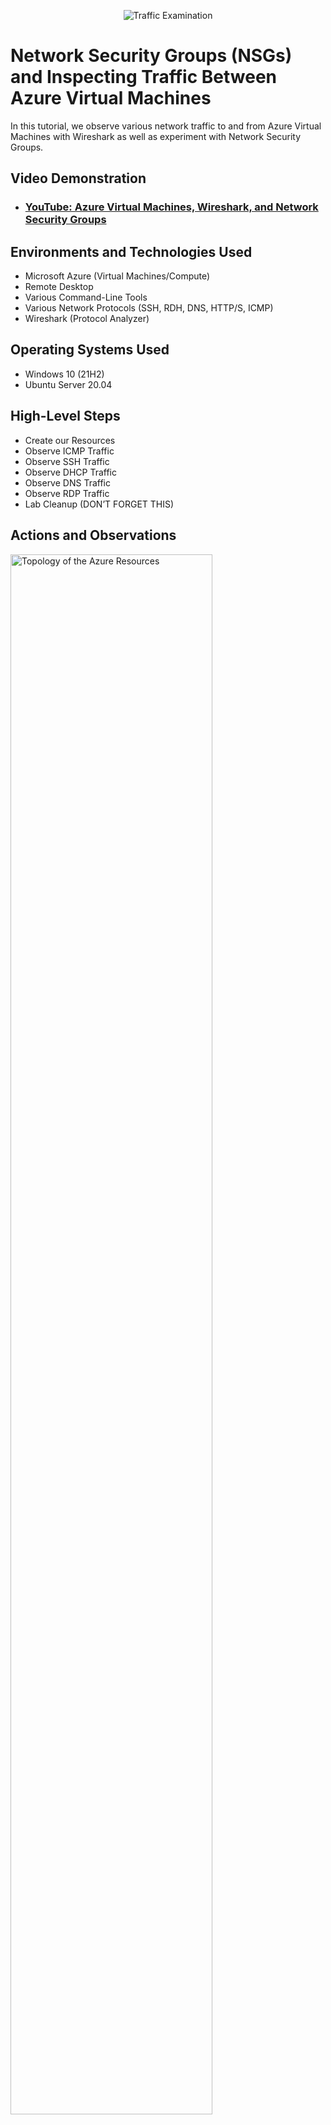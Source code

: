 <p align="center">
<img src="https://i.imgur.com/Ua7udoS.png" alt="Traffic Examination"/>
</p>

<h1>Network Security Groups (NSGs) and Inspecting Traffic Between Azure Virtual Machines</h1>
In this tutorial, we observe various network traffic to and from Azure Virtual Machines with Wireshark as well as experiment with Network Security Groups. <br />


<h2>Video Demonstration</h2>

- ### [YouTube: Azure Virtual Machines, Wireshark, and Network Security Groups](https://www.youtube.com)

<h2>Environments and Technologies Used</h2>

- Microsoft Azure (Virtual Machines/Compute)
- Remote Desktop
- Various Command-Line Tools
- Various Network Protocols (SSH, RDH, DNS, HTTP/S, ICMP)
- Wireshark (Protocol Analyzer)

<h2>Operating Systems Used </h2>

- Windows 10 (21H2)
- Ubuntu Server 20.04

<h2>High-Level Steps</h2>

- Create our Resources
- Observe ICMP Traffic
- Observe SSH Traffic
- Observe DHCP Traffic
- Observe DNS Traffic
- Observe RDP Traffic
- Lab Cleanup (DON’T FORGET THIS)

<h2>Actions and Observations</h2>

<p>
<img src="https://imgur.com/V2DGxdJ.jpg" height="80%" width="80%" alt="Topology of the Azure Resources"/>
</p>
<p>
Display of two virtual machines, vm1 and vm2.  Two network security groups, two NIC cards (software) for each virtual machine,
two IP addresses, one default gateway, and one virtual network.
  
Part 1 (Create our Resources)
  
1. Create a Resource Group
2. Create a Windows 10 Virtual Machine (VM)
3. While creating the VM, select the previously created Resource Group
4. While creating the VM, allow it to create a new Virtual Network (Vnet) and Subnet
5. Create a Linux (Ubuntu) VM
6. While create the VM, select the previously created Resource Group and Vnet
7. Observe Your Virtual Network within Network Watcher

</p>
<br />

<p>
<img src="https://imgur.com/4fP5DNV.jpg" height="80%" width="80%" alt="Pinging between vm1 and vm2"/>
</p>
<p>
Pinging between vm1 and vm2 through ICMP which is the protocol for pinging showing connectivity.
  
- For example the source IP address on row 1 is 10.0.0.4 and the destination IP address is 10.0.0.5. 
  
Part 2 (Observe ICMP Traffic)
  
8. Use Remote Desktop to connect to your Windows 10 Virtual Machine
9. Within your Windows 10 Virtual Machine, Install Wireshark
10. Open Wireshark and filter for ICMP traffic only
11. Retrieve the private IP address of the Ubuntu VM and attempt to ping it from within the Windows 10 VM
12. Observe ping requests and replies within WireShark
13. From The Windows 10 VM, open command line or PowerShell and attempt to ping a public website (such as www.google.com) and observe the traffic in WireShark
14. Initiate a perpetual/non-stop ping from your Windows 10 VM to your Ubuntu VM
15. Open the Network Security Group your Ubuntu VM is using and disable incoming (inbound) ICMP traffic
16. Back in the Windows 10 VM, observe the ICMP traffic in WireShark and the command line Ping activity
17. Re-enable ICMP traffic for the Network Security Group your Ubuntu VM is using
18. Back in the Windows 10 VM, observe the ICMP traffic in WireShark and the command line Ping activity (should start working)
19. Stop the ping activity

</p>
<br />

<p>
<img src="https://imgur.com/oRk6F9l.jpg" height="80%" width="80%" alt="Observing ssh traffic"/>
</p>
<p>
SSH stands for Secure Shell and is used for secure remote login from one virtual machine to another.

Part 2 (Observe SSH Traffic)
  
20. Back in Wireshark, filter for SSH traffic only
21. From your Windows 10 VM, “SSH into” your Ubuntu Virtual Machine (via its private IP address)
22. Type commands (ls, pwd, etc) into the linux SSH connection and observe SSH traffic spam in WireShark
23. Exit the SSH connection by typing ‘exit’ and pressing [Enter]

</p>

<img src="https://imgur.com/LMWuS15.jpg" height="80%" width="80%" alt="Topology of the Azure Resources"/>
</p>
<p>
  DHCP (Dynamic Host Configuration Protocol) is a server which manages IP addresses and assigns them to clients.
  
  Part 2 (Observe DHCP Traffic)
  
24. Back in Wireshark, filter for DHCP traffic only
25. From your Windows 10 VM, attempt to issue your VM a new IP address from the command line (ipconfig /renew)
26. Observe the DHCP traffic appearing in WireShark

<img src="https://imgur.com/U5yg8GA.jpg" height="80%" width="80%" alt="Observing ssh traffic"/>
</p>
<p>
  DNS Domain Name System) is like a directory and matches domain names with IP addresses. On the first row it
  matches google.com to an IP address.
  
  Part 2 (Observe DNS Traffic)
  
27. Back in Wireshark, filter for DNS traffic only
28. From your Windows 10 VM within a command line, use nslookup to see what google.com and disney.com’s IP addresses are
29. Observe the DNS traffic being show in WireShark
  
  <img src="https://imgur.com/apAMizX.jpg" height="80%" width="80%" alt="Topology of the Azure Resources"/>
</p>
<p>
  RDP (Remote Desktop Protocol) also known as tcp==3389 is a network communication protocol which allows users to connect
  with another computer from a remote location.
  
  Part 2 (Observe RDP Traffic)
  
30. Back in Wireshark, filter for RDP traffic only (tcp.port == 3389)
31. Observe the immediate non-stop spam of traffic.
    - Why do you think it’s non-stop spamming vs only showing traffic when you do an activity?
    - Answer: because the RDP (protocol) is constantly showing you a live stream from one computer to another, therefor traffic is always being                         transmitted.
              
  
  


  
  

<p>

  
  














